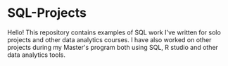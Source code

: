 # SQL-Projects
Hello! This repository contains examples of SQL work I've written for solo projects and other data analytics courses. I have also worked on other projects during my Master's program both using SQL, R studio and other data analytics tools. 
